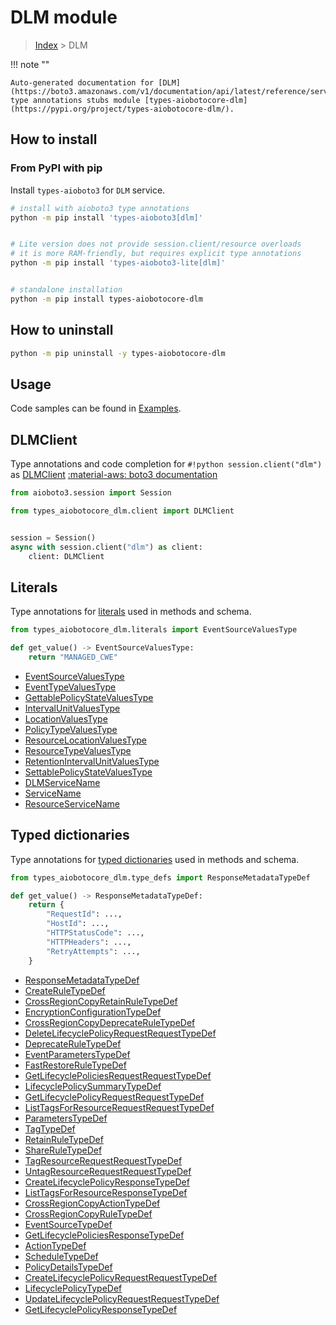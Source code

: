 # DLM module

> [Index](../README.md) > DLM


!!! note ""

    Auto-generated documentation for [DLM](https://boto3.amazonaws.com/v1/documentation/api/latest/reference/services/dlm.html#DLM)
    type annotations stubs module [types-aiobotocore-dlm](https://pypi.org/project/types-aiobotocore-dlm/).

## How to install



### From PyPI with pip

Install `types-aioboto3` for `DLM` service.

```bash
# install with aioboto3 type annotations
python -m pip install 'types-aioboto3[dlm]'


# Lite version does not provide session.client/resource overloads
# it is more RAM-friendly, but requires explicit type annotations
python -m pip install 'types-aioboto3-lite[dlm]'


# standalone installation
python -m pip install types-aiobotocore-dlm
```



## How to uninstall

```bash
python -m pip uninstall -y types-aiobotocore-dlm
```

## Usage

Code samples can be found in [Examples](./usage.md).

## DLMClient

Type annotations and code completion for  `#!python session.client("dlm")` as [DLMClient](./client.md)
[:material-aws: boto3 documentation](https://boto3.amazonaws.com/v1/documentation/api/latest/reference/services/dlm.html#DLM.Client)

```python title="Usage example"
from aioboto3.session import Session

from types_aiobotocore_dlm.client import DLMClient


session = Session()
async with session.client("dlm") as client:
    client: DLMClient
```








## Literals

Type annotations for [literals](./literals.md) used in methods and schema.

```python title="Usage example"
from types_aiobotocore_dlm.literals import EventSourceValuesType

def get_value() -> EventSourceValuesType:
    return "MANAGED_CWE"
```

- [EventSourceValuesType](./literals.md#eventsourcevaluestype)
- [EventTypeValuesType](./literals.md#eventtypevaluestype)
- [GettablePolicyStateValuesType](./literals.md#gettablepolicystatevaluestype)
- [IntervalUnitValuesType](./literals.md#intervalunitvaluestype)
- [LocationValuesType](./literals.md#locationvaluestype)
- [PolicyTypeValuesType](./literals.md#policytypevaluestype)
- [ResourceLocationValuesType](./literals.md#resourcelocationvaluestype)
- [ResourceTypeValuesType](./literals.md#resourcetypevaluestype)
- [RetentionIntervalUnitValuesType](./literals.md#retentionintervalunitvaluestype)
- [SettablePolicyStateValuesType](./literals.md#settablepolicystatevaluestype)
- [DLMServiceName](./literals.md#dlmservicename)
- [ServiceName](./literals.md#servicename)
- [ResourceServiceName](./literals.md#resourceservicename)




## Typed dictionaries

Type annotations for [typed dictionaries](./type_defs.md) used in methods and schema.

```python title="Usage example"
from types_aiobotocore_dlm.type_defs import ResponseMetadataTypeDef

def get_value() -> ResponseMetadataTypeDef:
    return {
        "RequestId": ...,
        "HostId": ...,
        "HTTPStatusCode": ...,
        "HTTPHeaders": ...,
        "RetryAttempts": ...,
    }
```

- [ResponseMetadataTypeDef](./type_defs.md#responsemetadatatypedef)
- [CreateRuleTypeDef](./type_defs.md#createruletypedef)
- [CrossRegionCopyRetainRuleTypeDef](./type_defs.md#crossregioncopyretainruletypedef)
- [EncryptionConfigurationTypeDef](./type_defs.md#encryptionconfigurationtypedef)
- [CrossRegionCopyDeprecateRuleTypeDef](./type_defs.md#crossregioncopydeprecateruletypedef)
- [DeleteLifecyclePolicyRequestRequestTypeDef](./type_defs.md#deletelifecyclepolicyrequestrequesttypedef)
- [DeprecateRuleTypeDef](./type_defs.md#deprecateruletypedef)
- [EventParametersTypeDef](./type_defs.md#eventparameterstypedef)
- [FastRestoreRuleTypeDef](./type_defs.md#fastrestoreruletypedef)
- [GetLifecyclePoliciesRequestRequestTypeDef](./type_defs.md#getlifecyclepoliciesrequestrequesttypedef)
- [LifecyclePolicySummaryTypeDef](./type_defs.md#lifecyclepolicysummarytypedef)
- [GetLifecyclePolicyRequestRequestTypeDef](./type_defs.md#getlifecyclepolicyrequestrequesttypedef)
- [ListTagsForResourceRequestRequestTypeDef](./type_defs.md#listtagsforresourcerequestrequesttypedef)
- [ParametersTypeDef](./type_defs.md#parameterstypedef)
- [TagTypeDef](./type_defs.md#tagtypedef)
- [RetainRuleTypeDef](./type_defs.md#retainruletypedef)
- [ShareRuleTypeDef](./type_defs.md#shareruletypedef)
- [TagResourceRequestRequestTypeDef](./type_defs.md#tagresourcerequestrequesttypedef)
- [UntagResourceRequestRequestTypeDef](./type_defs.md#untagresourcerequestrequesttypedef)
- [CreateLifecyclePolicyResponseTypeDef](./type_defs.md#createlifecyclepolicyresponsetypedef)
- [ListTagsForResourceResponseTypeDef](./type_defs.md#listtagsforresourceresponsetypedef)
- [CrossRegionCopyActionTypeDef](./type_defs.md#crossregioncopyactiontypedef)
- [CrossRegionCopyRuleTypeDef](./type_defs.md#crossregioncopyruletypedef)
- [EventSourceTypeDef](./type_defs.md#eventsourcetypedef)
- [GetLifecyclePoliciesResponseTypeDef](./type_defs.md#getlifecyclepoliciesresponsetypedef)
- [ActionTypeDef](./type_defs.md#actiontypedef)
- [ScheduleTypeDef](./type_defs.md#scheduletypedef)
- [PolicyDetailsTypeDef](./type_defs.md#policydetailstypedef)
- [CreateLifecyclePolicyRequestRequestTypeDef](./type_defs.md#createlifecyclepolicyrequestrequesttypedef)
- [LifecyclePolicyTypeDef](./type_defs.md#lifecyclepolicytypedef)
- [UpdateLifecyclePolicyRequestRequestTypeDef](./type_defs.md#updatelifecyclepolicyrequestrequesttypedef)
- [GetLifecyclePolicyResponseTypeDef](./type_defs.md#getlifecyclepolicyresponsetypedef)

